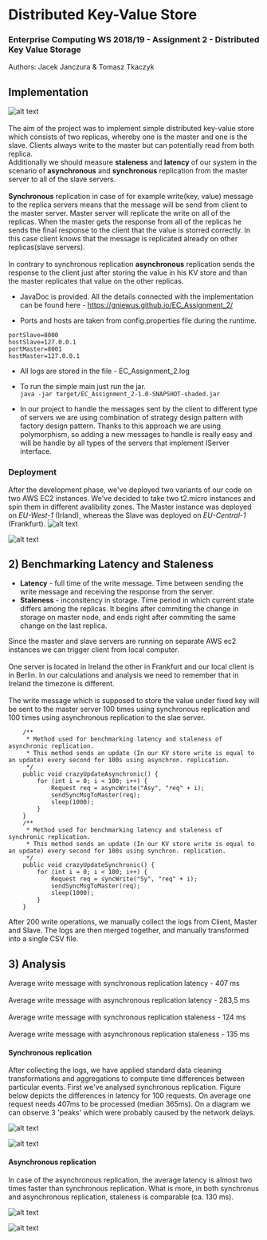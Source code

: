 # Distributed Key-Value Store
### Enterprise Computing WS 2018/19 - Assignment 2 - Distributed Key Value Storage
Authors: Jacek Janczura & Tomasz Tkaczyk

## Implementation
![alt text](img/ToDo.png "Master AWS Console")
<br><br>
The aim of the project was to implement simple distributed key-value store which consists of two replicas, whereby one is the master and one is the slave. Clients always write to the master but can potentially read from both replica. 
<br> Additionally we should measure <b>staleness</b> and <b>latency</b> of our system in the scenario of <b>asynchronous</b> and <b>synchronous</b> replication from the master server to all of the slave servers.
<br><br> <b>Synchronous</b> replication in case of for example write(key, value) message to the replica servers means that the message will be send from client to the master server. Master server will replicate the write on all of the replicas. When the master gets the response from all of the replicas he sends the final response to the client that the value is storred correctly. In this case client knows that the message is replicated already on other replicas(slave servers).
<br><br> In contrary to synchronous replication <b>asynchronous</b> replication sends the response to the client just after storing the value in his KV store and than the master replicates that value on the other replicas.

* JavaDoc is provided. All the details connected with the implementation can be found here - https://gniewus.github.io/EC_Assignment_2/

* Ports and hosts are taken from config.properties file during the runtime. 
```
portSlave=8000
hostSlave=127.0.0.1
portMaster=8001
hostMaster=127.0.0.1
```
* All logs are stored in the file - EC_Assignment_2.log

* To run the simple main just run the jar. <br>
 `java -jar target/EC_Assignment_2-1.0-SNAPSHOT-shaded.jar `

* In our project to handle the messages sent by the client to different type of servers we are using combination of strategy design pattern with factory design pattern. 
Thanks to this approach we are using polymorphism, so adding a new messages to handle is really easy and will be handle by all types of the servers that implement IServer interface.


### Deployment
After the development phase, we've deployed two variants of our code on two AWS EC2 instances. We've decided to take two t2.micro instances and spin them in different avalibility zones. The Master instance was deployed on  *EU-West-1* (Irland), whereas the Slave was deployed on *EU-Central-1* (Frankfurt). 
![alt text](./img/slave.png "Slave AWS Console")

![alt text](./img/master.png "Master AWS Console")

## 2) Benchmarking Latency and Staleness 

* <b>Latency</b> - full time of the write message. Time between sending the write message and receiving the response from the server. 
* <b>Staleness</b> - inconsitency in storage. Time period in which current state differs among the replicas. It begins after  commiting the change in storage on master node, and ends right after commiting the same change on the last replica. 

Since the master and slave servers are running on separate AWS ec2 instances we can trigger client from local computer.
<br><br>One server is located in Ireland the other in Frankfurt and our local client is in Berlin. In our calculations and analysis we need to remember that in Ireland the timezone is different.
<br><br>The write message which is supposed to store the value under fixed key will be sent to the master server 100 times using synchronous replication and 100 times using asynchronous replication to the slae server.

```
    /**
     * Method used for benchmarking latency and staleness of asynchronic replication. 
     * This method sends an update (In our KV store write is equal to an update) every second for 100s using asynchron. replication.
     */
    public void crazyUpdateAsynchronic() {
        for (int i = 0; i < 100; i++) {
            Request req = asyncWrite("Asy", "req" + i);
            sendSyncMsgToMaster(req);
            sleep(1000);
        }
    }
    /**
     * Method used for benchmarking latency and staleness of synchronic replication. 
     * This method sends an update (In our KV store write is equal to an update) every second for 100s using synchron. replication.
     */
    public void crazyUpdateSynchronic() {
        for (int i = 0; i < 100; i++) {
            Request req = syncWrite("Sy", "req" + i);
            sendSyncMsgToMaster(req);
            sleep(1000);
        }
    }
```


After 200 write operations, we manually collect the logs from Client, Master and Slave. The logs are then merged together, and manually transformed into a single CSV file.

## 3) Analysis
Average write message with synchronous replication latency - 407 ms
<br><br>
Average write message with asynchronous replication latency - 283,5 ms
<br><br>
Average write message with synchronous replication staleness - 124 ms
<br><br>
Average write message with asynchronous replication staleness - 135 ms
 
#### Synchronous replication 
After collecting the logs, we have applied standard data cleaning transformations and aggregations to compute time differences between particular events. 
First we've analysed synchronous replication. Figure below depicts the differences in latency for 100 requests. On average one request needs 407ms to be processed (median 365ms). On a diagram we can observe 3 'peaks' which were probably caused by the network delays.      

![alt text](./img/LatencySync.jpeg "Latency synchronous")

![alt text](./img/StalenessSync.jpeg "Staleness sync")

 
#### Asynchronous replication 
In case of the asynchronous replication, the average latency is almost two times faster than synchronous replication. 
What is more, in both synchronus and asynchronous replication, staleness is comparable (ca. 130 ms). 

![alt text](./img/LatencyAsync.jpeg "Latency async")

![alt text](./img/StalenessAsync.jpeg "Staleness async")


